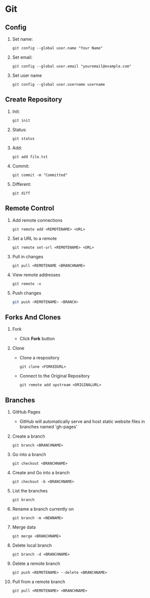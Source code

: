 # Git



## Config



1. Set name:

   ```shell
   git config --global user.name "Your Name"
   ```

2. Set email:

   ```shell
   git config --global user.email "youremail@example.com"
   ```
   
3. Set user name

   ```shell
   git config --global user.username username
   ```

   

## Create Repository



1. Init:

	```shell
	git init
	```

2. Status:

	```shell
	git status
	```

3. Add:

   ```shell	
   git add file.txt
   ```

4. Commit:

   ```shell
   git commit -m "Committed"
   ```

5. Different:

   ```shell
   git diff
   ```




## Remote Control



1. Add remote connections

	```shell
	git remote add <REMOTENAME> <URL>
	```
	
2. Set a URL to a remote

   ```shell
   git remote set-url <REMOTENAME> <URL>
   ```

3. Pull in changes

   ```shell
   git pull <REMOTENAME <BRANCHNAME>
   ```

4. View remote addresses

   ```shell
   git remote -v
   ```

5. Push changes

   ```bash
   git push <REMOTENAME> <BRANCH>
   ```



## Forks And Clones



1. Fork

   - Click **Fork** button

2. Clone

   - Clone a respository

     ```shell
     git clone <FORKEDURL>
     ```

   - Connect to the Original Repository

     ```shell
     git remote add upstream <ORIGINALURL>
     ```



## Branches



1. GitHub Pages

   - GitHub will automatically serve and host static website files in branches named 'gh-pages'

2. Create a branch

   ```shell
   git branch <BRANCHNAME>
   ```

3. Go into a branch

   ```shell
   git checkout <BRANCHNAME>
   ```

4. Create and Go into a branch

   ```shell
   git checkout -b <BRANCHNAME>
   ```

5. List the branches

   ```shell
   git branch
   ```

6. Rename a branch currently on

   ```shell
   git branch -m <NEWNAME>
   ```

7. Merge data

   ```shell
   git merge <BRANCHNAME>
   ```

8. Delete local branch

   ```shell
   git branch -d <BRANCHNAME>
   ```

9. Delete a remote branch

   ```shell
   git push <REMOTENAME> --delete <BRANCHNAME>
   ```

10. Pull from a remote branch

    ```shell
    git pull <REMOTENAME> <BRANCHNAME>
    ```

    


